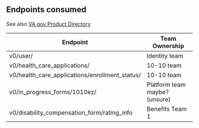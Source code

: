## Endpoints consumed

See also [VA.gov Product Directory](https://depo-platform-documentation.scrollhelp.site/getting-started/vfs-product-directory)

|Endpoint| Team Ownership|
|------------|-------------|
|v0/user/| Identity team |
|v0/health_care_applications/ | 10-10 team|
|v0/health_care_applications/enrollment_status/| 10-10 team|
|v0/in_progress_forms/1010ez/| Platform team maybe? (unsure)|
|v0/disability_compensation_form/rating_info| Benefits Team 1 |

